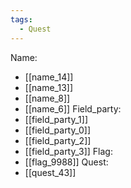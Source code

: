 ```yaml
---
tags:
  - Quest
---
```

Name:
- [[name_14]]
- [[name_13]]
- [[name_8]]
- [[name_6]]
Field_party:
- [[field_party_1]]
- [[field_party_0]]
- [[field_party_2]]
- [[field_party_3]]
Flag:
- [[flag_9988]]
Quest:
- [[quest_43]]
